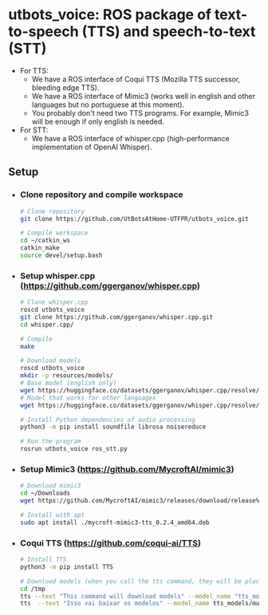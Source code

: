 # utbots_voice: ROS package of text-to-speech (TTS) and speech-to-text (STT)
- For TTS:
    - We have a ROS interface of Coqui TTS (Mozilla TTS successor, bleeding edge TTS).
    - We have a ROS interface of Mimic3 (works well in english and other languages but no portuguese at this moment).
    - You probably don't need two TTS programs. For example, Mimic3 will be enough if only english is needed.
- For STT:
    - We have a ROS interface of whisper.cpp (high-performance implementation of OpenAI Whisper).

## Setup
- ### Clone repository and compile workspace
    ```bash
    # Clone repository
    git clone https://github.com/UtBotsAtHome-UTFPR/utbots_voice.git

    # Compile workspace
    cd ~/catkin_ws
    catkin_make
    source devel/setup.bash
    ```
- ### Setup whisper.cpp (https://github.com/ggerganov/whisper.cpp)
    ```bash
    # Clone whisper.cpp
    roscd utbots_voice
    git clone https://github.com/ggerganov/whisper.cpp.git
    cd whisper.cpp/

    # Compile
    make

    # Download models
    roscd utbots_voice
    mkdir -p resources/models/
    # Base model (english only)
    wget https://huggingface.co/datasets/ggerganov/whisper.cpp/resolve/main/ggml-base.en.bin -O resources/models/ggml-base.en.bin
    # Model that works for other languages
    wget https://huggingface.co/datasets/ggerganov/whisper.cpp/resolve/main/ggml-base.bin -O resources/models/ggml-base.bin

    # Install Python dependencies of audio processing
    python3 -m pip install soundfile librosa noisereduce

    # Run the program
    rosrun utbots_voice ros_stt.py
    ```
- ### Setup Mimic3 (https://github.com/MycroftAI/mimic3)
    ```bash
    # Download mimic3
    cd ~/Downloads
    wget https://github.com/MycroftAI/mimic3/releases/download/release%2Fv0.2.4/mycroft-mimic3-tts_0.2.4_amd64.deb

    # Install with apt
    sudo apt install ./mycroft-mimic3-tts_0.2.4_amd64.deb
    ```

- ### Coqui TTS (https://github.com/coqui-ai/TTS)
    ```bash
    # Install TTS
    python3 -m pip install TTS

    # Download models (when you call the tts command, they will be placed at ~/.local/share/tts/)
    cd /tmp
    tts --text "This command will download models" --model_name "tts_models/en/ljspeech/tacotron2-DDC" --vocoder_name "vocoder_models/en/ljspeech/hifigan_v2" --out_path speech.wav
    tts  --text "Isso vai baixar os modelos" --model_name tts_models/multilingual/multi-dataset/your_tts  --speaker_wav speech.wav --language_idx "pt-br"
    ```


        